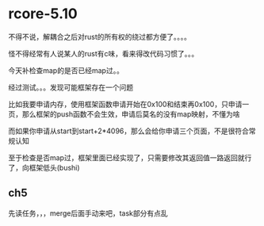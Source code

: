 # rcore-5.10

不得不说，解耦合之后对rust的所有权的绕过都方便了。。。。

怪不得经常有人说某人的rust有c味，看来得改代码习惯了。。。


今天补检查map的是否已经map过。。

经过测试。。。发现可能框架存在一个问题

比如我要申请内存，使用框架函数申请开始在0x100和结束再0x100，只申请一页，那么框架的push函数不会生效，申请后莫名的没有map映射，不懂为啥

而如果你申请从start到start+2*4096，那么会给你申请三个页面，不是很符合常规认知

至于检查是否map过，框架里面已经实现了，只需要修改其返回值一路返回就行了，向框架低头(bushi)


## ch5

先读任务，，，merge后面手动来吧，task部分有点乱







